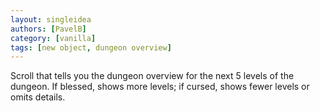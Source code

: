 ```yaml
---
layout: singleidea
authors: [PavelB]
category: [vanilla]
tags: [new object, dungeon overview]
---
```

Scroll that tells you the dungeon overview for the next 5 levels of the dungeon. If blessed, shows more levels; if cursed, shows fewer levels or omits details.
